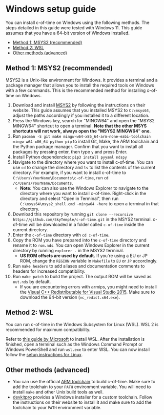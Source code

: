 # Windows setup guide

You can install c-of-time on Windows using the following methods. The steps detailed in this guide were tested with Windows 11. This guide assumes that you have a 64-bit version of Windows installed.

- [Method 1: MSYS2 (recommended)](#method-1-msys2-recommended)
- [Method 2: WSL](#method-2-wsl)
- [Other methods (advanced)](#other-methods-advanced)

## Method 1: MSYS2 (recommended)

MSYS2 is a Unix-like environment for Windows. It provides a terminal and a package manager that allows you to install the required tools on Windows with a few commands. This is the recommended method for installing c-of-time on Windows.

1. Download and install [MSYS2](https://www.msys2.org/wiki/MSYS2-installation/) by following the instructions on their website. This guide assumes that you installed MSYS2 to `C:\msys64`, adjust the paths accordingly if you installed it to a different location.
2. Press the Windows key, search for "MINGW64" and open the "MSYS2 MINGW64" shortcut to open a terminal. **Note that the other MSYS shortcuts will not work, always open the "MSYS2 MINGW64" one.**
3. Run `pacman -S git make mingw-w64-x86_64-arm-none-eabi-toolchain mingw-w64-x86_64-python-pip` to install Git, Make, the ARM toolchain and the Python package manager. Confirm that you want to install all packages by pressing enter, then type `y` and press Enter.
4. Install Python dependencies: `pip3 install pyyaml ndspy`
5. Navigate to the directory where you want to install c-of-time. You can use `cd` to change the directory and `ls` to list the contents of the current directory. For example, if you want to install c-of-time to `C:\Users\YourName\Documents\c-of-time`, run `cd /c/Users/YourName/Documents`.
    - **Note:** You can also use the Windows Explorer to navigate to the directory where you want to install c-of-time. Right-click in the directory and select "Open in Terminal", then run `C:\msys64\msys2_shell.cmd -mingw64 -here` to open a terminal in that directory.
6. Download this repository by running `git clone --recursive https://github.com/SkyTemple/c-of-time.git` in the MSYS2 terminal. c-of-time will be downloaded in a folder called `c-of-time` inside the current directory.
7. Enter the `c-of-time` directory with `cd c-of-time`.
8. Copy the ROM you have prepared into the `c-of-time` directory and rename it to `rom.nds`. You can open Windows Explorer in the current directory by running `explorer .` in the MSYS2 terminal.
    - **US ROM offsets are used by default.** If you're using a EU or JP ROM, change the `REGION` variable in `Makefile` to `EU` or `JP` accordingly.
9. Run `make headers` to add aliases and documentation comments to headers for increased compatibility.
10. Run `make patch` to build the project. The output ROM will be saved as `out.nds` by default.
    - If you are encountering errors with armips, you might need to install the [Visual C++ Redistributable for Visual Studio 2015](https://www.microsoft.com/en-US/download/details.aspx?id=48145). Make sure to download the 64-bit version (`vc_redist.x64.exe`).

## Method 2: WSL

You can run c-of-time in the Windows Subsystem for Linux (WSL). WSL 2 is recommended for maximum compatibility.

Refer to [this guide by Microsoft](https://learn.microsoft.com/en-us/windows/wsl/install) to install WSL. After the installation is finished, open a terminal such as the Windows Command Prompt or Windows PowerShell and run `wsl.exe` to enter WSL. You can now install follow the [setup instructions for Linux](./install_linux.md).

## Other methods (advanced)

- You can use the official [ARM toolchain](https://developer.arm.com/downloads/-/arm-gnu-toolchain-downloads) to build c-of-time. Make sure to add the toolchain to your `PATH` environment variable. You will need to install `make` and other Unix build tools as well.
- [devkitpro](https://devkitpro.org/wiki/Getting_Started) provides a Windows installer for a custom toolchain. Follow the instructions on their website to install it and make sure to add the toolchain to your `PATH` environment variable.
